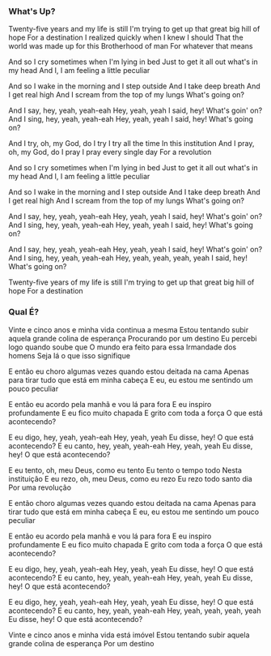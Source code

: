 ### What's Up?

Twenty-five years and my life is still
I'm trying to get up that great big hill of hope
For a destination
I realized quickly when I knew I should
That the world was made up for this
Brotherhood of man
For whatever that means

And so I cry sometimes when I'm lying in bed
Just to get it all out what's in my head
And I, I am feeling a little peculiar

And so I wake in the morning and I step outside
And I take deep breath
And I get real high
And I scream from the top of my lungs
What's going on?

And I say, hey, yeah, yeah-eah
Hey, yeah, yeah
I said, hey! What's goin' on?
And I sing, hey, yeah, yeah-eah
Hey, yeah, yeah
I said, hey! What's going on?

And I try, oh, my God, do I try
I try all the time
In this institution
And I pray, oh, my God, do I pray
I pray every single day
For a revolution

And so I cry sometimes when I'm lying in bed
Just to get it all out what's in my head
And I, I am feeling a little peculiar

And so I wake in the morning and I step outside
And I take deep breath
And I get real high
And I scream from the top of my lungs
What's going on?

And I say, hey, yeah, yeah-eah
Hey, yeah, yeah
I said, hey! What's goin' on?
And I sing, hey, yeah, yeah-eah
Hey, yeah, yeah
I said, hey! What's going on?

And I say, hey, yeah, yeah-eah
Hey, yeah, yeah
I said, hey! What's goin' on?
And I sing, hey, yeah, yeah-eah
Hey, yeah, yeah, yeah, yeah
I said, hey! What's going on?

Twenty-five years of my life is still
I'm trying to get up that great big hill of hope
For a destination

### Qual É?

Vinte e cinco anos e minha vida continua a mesma
Estou tentando subir aquela grande colina de esperança
Procurando por um destino
Eu percebi logo quando soube que
O mundo era feito para essa
Irmandade dos homens
Seja lá o que isso signifique

E então eu choro algumas vezes quando estou deitada na cama
Apenas para tirar tudo que está em minha cabeça
E eu, eu estou me sentindo um pouco peculiar

E então eu acordo pela manhã e vou lá para fora
E eu inspiro profundamente
E eu fico muito chapada
E grito com toda a força
O que está acontecendo?

E eu digo, hey, yeah, yeah-eah
Hey, yeah, yeah
Eu disse, hey! O que está acontecendo?
E eu canto, hey, yeah, yeah-eah
Hey, yeah, yeah
Eu disse, hey! O que está acontecendo?

E eu tento, oh, meu Deus, como eu tento
Eu tento o tempo todo
Nesta instituição
E eu rezo, oh, meu Deus, como eu rezo
Eu rezo todo santo dia
Por uma revolução

E então choro algumas vezes quando estou deitada na cama
Apenas para tirar tudo que está em minha cabeça
E eu, eu estou me sentindo um pouco peculiar

E então eu acordo pela manhã e vou lá para fora
E eu inspiro profundamente
E eu fico muito chapada
E grito com toda a força
O que está acontecendo?

E eu digo, hey, yeah, yeah-eah
Hey, yeah, yeah
Eu disse, hey! O que está acontecendo?
E eu canto, hey, yeah, yeah-eah
Hey, yeah, yeah
Eu disse, hey! O que está acontecendo?

E eu digo, hey, yeah, yeah-eah
Hey, yeah, yeah
Eu disse, hey! O que está acontecendo?
E eu canto, hey, yeah, yeah-eah
Hey, yeah, yeah, yeah, yeah
Eu disse, hey! O que está acontecendo?

Vinte e cinco anos e minha vida está imóvel
Estou tentando subir aquela grande colina de esperança
Por um destino